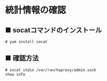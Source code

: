 # 統計情報の確認
## ■ socatコマンドのインストール
```
# yum install socat
```

## ■ 確認方法
```
# socat stdin /var/run/haproxy/admin.sock
show info
```
